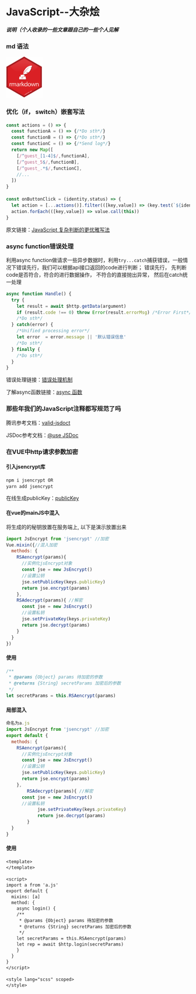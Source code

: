 # JavaScript--大杂烩
##### 说明（个人收录的一些文章跟自己的一些个人见解

### md 语法
<p align="left"><a href="https://github.com/younghz/Markdown" target="_blank" rel="noopener noreferrer"><img width="100" src="https://github.com/Hero-ChiJay/JavaScript--Hodgepodge/blob/master/images/md.png" alt="md logo"></a></p>

### 优化（if， switch）嵌套写法

```javascript
const actions = () => {
  const functionA = () => {/*Do sth*/}
  const functionB = () => {/*Do sth*/}
  const functionC = () => {/*Send log*/}
  return new Map([
    [/^guest_[1-4]$/,functionA],
    [/^guest_5$/,functionB],
    [/^guest_.*$/,functionC],
    //...
  ])
}

const onButtonClick = (identity,status) => {
  let action = [...actions()].filter(([key,value]) => (key.test(`${identity}_${status}`)))
  action.forEach(([key,value]) => value.call(this))
}
```

<p align="left">原文链接：<a href="https://juejin.im/post/5bdfef86e51d453bf8051bf8" target="_blank" rel="noopener noreferrer">JavaScript 复杂判断的更优雅写法</a></p>

### async function错误处理

利用async function做请求一些异步数据时，利用`try...catch`捕获错误，一般情况下错误先行，我们可以根据api接口返回的code进行判断；
错误先行， 先判断code是否符合，符合的进行数据操作， 不符合的直接抛出异常， 然后在catch统一处理

```javascript
async function Handle() {
  try {
    let result = await $http.getData(argument)
    if (result.code !== 0) throw Error(result.errorMsg) /*Error First*/
    /*Do sth*/
  } catch(error) {
    /*Unified processing error*/
    let error  = error.message || '默认错误信息'
    /*Do sth*/
  } finally {
    /*Do sth*/
  }
}
```
<p align="left">错误处理链接：<a href="http://javascript.ruanyifeng.com/grammar/error.html" target="_blank" rel="noopener noreferrer">错误处理机制</a></p>
<p align="left">了解async函数链接：<a href="http://es6.ruanyifeng.com/#docs/async" target="_blank" rel="noopener noreferrer">async 函数</a></p>

### 那些年我们的JavaScript注释都写规范了吗

<p align="left">腾讯参考文档：<a href="https://cloud.tencent.com/developer/section/1135849" target="_blank" rel="noopener noreferrer">valid-jsdoct</a></p>

<p align="left">JSDoc参考文档：<a href="http://usejsdoc.org" target="_blank" rel="noopener noreferrer">@use JSDoc</a></p>

### 在VUE中http请求参数加密

#### 引入jsencrypt库
```javascript
npm i jsencrypt OR
yarn add jsencrypt
```
<p align="left">在线生成publicKey：<a href="http://travistidwell.com/jsencrypt/demo/" target="_blank" rel="noopener noreferrer">publicKey</a></p>

#### 在vue的mainJS中混入
将生成的的秘钥放置在服务端上, 以下是演示放置出来
```javascript
import JsEncrypt from 'jsencrypt' //加密
Vue.mixin({//混入加密
  methods: {
    RSAencrypt(params){
      //实例化jsEncrypt对象
      const jse = new JsEncrypt()
      //设置公钥
      jse.setPublicKey(keys.publicKey)
      return jse.encrypt(params)
    },
    RSAdecrypt(params){ //解密
      const jse = new JsEncrypt()
      //设置私钥
      jse.setPrivateKey(keys.privateKey)
      return jse.decrypt(params)
    }
  }
})
```
#### 使用
```javascript
/**
 * @params {Object} params 待加密的参数
 * @returns {String} secretParams 加密后的参数
 */
let secretParams = this.RSAencrypt(params)
```
#### 局部混入

```javascript
命名为a.js
import JsEncrypt from 'jsencrypt' //加密
export default {
  methods: {
    RSAencrypt(params){
      //实例化jsEncrypt对象
      const jse = new JsEncrypt()
      //设置公钥
      jse.setPublicKey(keys.publicKey)
      return jse.encrypt(params)
    },
		RSAdecrypt(params){ //解密
      const jse = new JsEncrypt()
      //设置私钥
			jse.setPrivateKey(keys.privateKey)
			return jse.decrypt(params)
		}
  }
}
```
#### 使用
```vue
<template>
</template>

<script>
import a from 'a.js'
export default {
  mixins: [a]
  method: {
    async login() {
    /**
     * @params {Object} params 待加密的参数
     * @returns {String} secretParams 加密后的参数
     */
    let secretParams = this.RSAencrypt(params)
    let rep = await $http.login(secretParams)
    }
  }
}
</script>

<style lang="scss" scoped>
</style>

```

